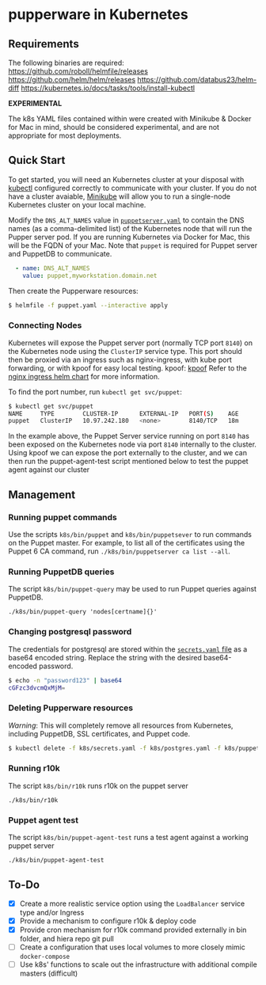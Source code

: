 # pupperware in Kubernetes

## Requirements

The following binaries are required:
https://github.com/roboll/helmfile/releases
https://github.com/helm/helm/releases
https://github.com/databus23/helm-diff
https://kubernetes.io/docs/tasks/tools/install-kubectl

**EXPERIMENTAL**

The k8s YAML files contained within were created with Minikube & Docker for Mac in mind, should be considered experimental, and are not appropriate for most deployments.

## Quick Start

To get started, you will need an Kubernetes cluster at your disposal with [kubectl](https://kubernetes.io/docs/tasks/tools/install-kubectl/) configured correctly to communicate with your cluster.
If you do not have a cluster avaiable, [Minikube](https://kubernetes.io/docs/tasks/tools/install-minikube/) will allow you to run a single-node Kubernetes cluster on your local machine.

Modify the `DNS_ALT_NAMES` value in [`puppetserver.yaml`](puppetserver.yaml) to contain the DNS names (as a comma-delimited list) of the Kubernetes node that will run the Pupper server pod. If you are
running Kubernetes via Docker for Mac, this will be the FQDN of your Mac. Note that `puppet` is required for Puppet server and PuppetDB to communicate.

```yaml
  - name: DNS_ALT_NAMES
    value: puppet,myworkstation.domain.net
```

Then create the Pupperware resources:

```bash
$ helmfile -f puppet.yaml --interactive apply
```

### Connecting Nodes

Kubernetes will expose the Puppet server port (normally TCP port `8140`) on the Kubernetes node using the `ClusterIP` service type. This port should then be proxied via an ingress such as nginx-ingress, with kube port forwarding, or with kpoof for easy local testing.
kpoof: [kpoof](https://github.com/farmotive/kpoof)
Refer to the [nginx ingress helm chart](https://github.com/helm/charts/tree/master/stable/nginx-ingress) for more information.

To find the port number, run `kubectl get svc/puppet`:

```bash
$ kubectl get svc/puppet
NAME     TYPE        CLUSTER-IP      EXTERNAL-IP   PORT(S)    AGE
puppet   ClusterIP   10.97.242.180   <none>        8140/TCP   18m
```

In the example above, the Puppet Server service running on port `8140` has been exposed on the Kubernetes node via port `8140` internally to the cluster.  Using kpoof we can expose the port externally to the cluster,
and we can then run the puppet-agent-test script mentioned below to test the puppet agent against our cluster

## Management

### Running puppet commands

Use the scripts `k8s/bin/puppet` and `k8s/bin/puppetsever` to run commands on the Puppet master. For example, to list all of the certificates using the Puppet 6 CA command,
run `./k8s/bin/puppetserver ca list --all`.

### Running PuppetDB queries

The script `k8s/bin/puppet-query` may be used to run Puppet queries against PuppetDB.

`./k8s/bin/puppet-query 'nodes[certname]{}'`

### Changing postgresql password

The credentials for postgresql are stored within the [`secrets.yaml` file](secrets.yaml) as a base64 encoded string. Replace the string with the desired base64-encoded password.

```bash
$ echo -n "password123" | base64
cGFzc3dvcmQxMjM=
```

### Deleting Pupperware resources

*Warning*: This will completely remove all resources from Kubernetes, including PuppetDB, SSL certificates, and Puppet code.

```bash
$ kubectl delete -f k8s/secrets.yaml -f k8s/postgres.yaml -f k8s/puppetserver.yaml -f k8s/puppetdb.yaml
```

### Running r10k

The script `k8s/bin/r10k` runs r10k on the puppet server

`./k8s/bin/r10k`

### Puppet agent test

The script `k8s/bin/puppet-agent-test` runs a test agent against a working puppet server

`./k8s/bin/puppet-agent-test`

## To-Do

- [X] Create a more realistic service option using the `LoadBalancer` service type and/or Ingress
- [X] Provide a mechanism to configure r10k & deploy code
- [X] Provide cron mechanism for r10k command provided externally in bin folder, and hiera repo git pull
- [ ] Create a configuration that uses local volumes to more closely mimic `docker-compose`
- [ ] Use k8s' functions to scale out the infrastructure with additional compile masters (difficult)
